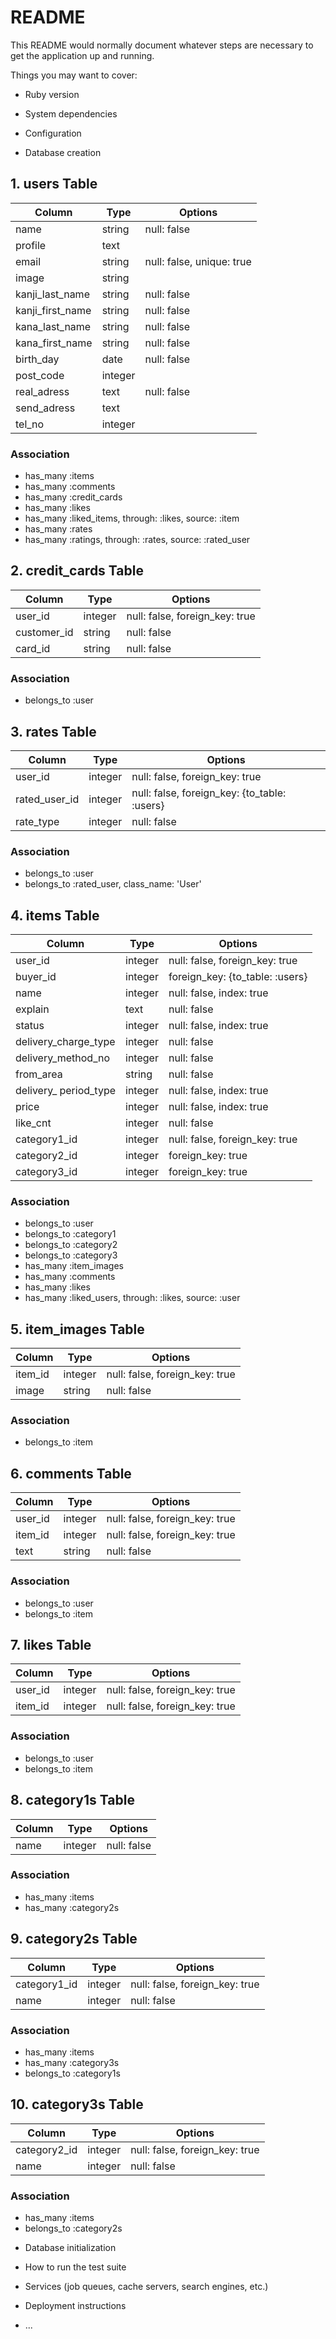 # README

This README would normally document whatever steps are necessary to get the
application up and running.

Things you may want to cover:

* Ruby version

* System dependencies

* Configuration

* Database creation
## 1. users Table
|Column|Type|Options|
|------|----|-------|
|name|string|null: false|
|profile|text|
|email|string|null: false, unique: true|
|image|string|
|kanji_last_name|string|null: false|
|kanji_first_name|string|null: false|
|kana_last_name|string|null: false|
|kana_first_name|string|null: false|
|birth_day|date|null: false|
|post_code|integer|
|real_adress|text|null: false|
|send_adress|text|
|tel_no|integer|

### Association
- has_many :items
- has_many :comments
- has_many :credit_cards
- has_many :likes
- has_many :liked_items, through: :likes, source: :item
- has_many :rates
- has_many :ratings, through: :rates, source: :rated_user


## 2. credit_cards Table
|Column|Type|Options|
|------|----|-------|
|user_id|integer|null: false, foreign_key: true|
|customer_id|string|null: false|
|card_id|string|null: false|

### Association
- belongs_to :user


## 3. rates Table
|Column|Type|Options|
|------|----|-------|
|user_id|integer|null: false, foreign_key: true|
|rated_user_id|integer|null: false, foreign_key: {to_table: :users}|
|rate_type|integer|null: false|

### Association
- belongs_to :user
- belongs_to :rated_user, class_name: 'User'


## 4. items Table
|Column|Type|Options|
|------|----|-------|
|user_id|integer|null: false, foreign_key: true|
|buyer_id|integer|foreign_key: {to_table: :users}|
|name|integer|null: false, index: true|
|explain|text|null: false|
|status|integer|null: false, index: true|
|delivery_charge_type|integer|null: false|
|delivery_method_no|integer|null: false|
|from_area|string|null: false|
|delivery_ period_type|integer|null: false, index: true|
|price|integer|null: false, index: true|
|like_cnt|integer|null: false|
|category1_id|integer|null: false, foreign_key: true|
|category2_id|integer|foreign_key: true|
|category3_id|integer|foreign_key: true|

### Association
- belongs_to :user
- belongs_to :category1
- belongs_to :category2
- belongs_to :category3
- has_many :item_images
- has_many :comments
- has_many :likes
- has_many :liked_users, through: :likes, source: :user

## 5. item_images Table
|Column|Type|Options|
|------|----|-------|
|item_id|integer|null: false, foreign_key: true|
|image|string|null: false|

### Association
- belongs_to :item


## 6. comments Table
|Column|Type|Options|
|------|----|-------|
|user_id|integer|null: false, foreign_key: true|
|item_id|integer|null: false, foreign_key: true|
|text|string|null: false|

### Association
- belongs_to :user
- belongs_to :item


## 7. likes Table
|Column|Type|Options|
|------|----|-------|
|user_id|integer|null: false, foreign_key: true|
|item_id|integer|null: false, foreign_key: true|

### Association
- belongs_to :user
- belongs_to :item


## 8. category1s Table
|Column|Type|Options|
|------|----|-------|
|name|integer|null: false|

### Association
- has_many :items
- has_many :category2s


## 9. category2s Table
|Column|Type|Options|
|------|----|-------|
|category1_id|integer|null: false, foreign_key: true|
|name|integer|null: false|

### Association
- has_many :items
- has_many :category3s
- belongs_to :category1s

## 10. category3s Table
|Column|Type|Options|
|------|----|-------|
|category2_id|integer|null: false, foreign_key: true|
|name|integer|null: false|

### Association
- has_many :items
- belongs_to :category2s



* Database initialization

* How to run the test suite

* Services (job queues, cache servers, search engines, etc.)

* Deployment instructions

* ...
